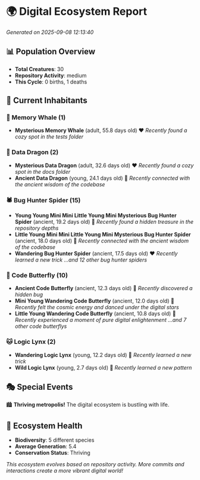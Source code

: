 # 🌍 Digital Ecosystem Report
*Generated on 2025-09-08 12:13:40*

## 📊 Population Overview
- **Total Creatures**: 30
- **Repository Activity**: medium
- **This Cycle**: 0 births, 1 deaths

## 👥 Current Inhabitants

### 🐋 Memory Whale (1)
- **Mysterious Memory Whale** (adult, 55.8 days old) ❤️
  *Recently found a cozy spot in the tests folder*

### 🐉 Data Dragon (2)
- **Mysterious Data Dragon** (adult, 32.6 days old) ❤️
  *Recently found a cozy spot in the docs folder*
- **Ancient Data Dragon** (young, 24.1 days old) 💚
  *Recently connected with the ancient wisdom of the codebase*

### 🕷️ Bug Hunter Spider (15)
- **Young Young Mini Mini Little Young Mini Mysterious Bug Hunter Spider** (ancient, 19.2 days old) 💛
  *Recently found a hidden treasure in the repository depths*
- **Little Young Mini Mini Little Young Mini Mysterious Bug Hunter Spider** (ancient, 18.0 days old) 💛
  *Recently connected with the ancient wisdom of the codebase*
- **Wandering Bug Hunter Spider** (ancient, 17.5 days old) ❤️
  *Recently learned a new trick*
  *...and 12 other bug hunter spiders*

### 🦋 Code Butterfly (10)
- **Ancient Code Butterfly** (ancient, 12.3 days old) 💛
  *Recently discovered a hidden bug*
- **Mini Young Wandering Code Butterfly** (ancient, 12.0 days old) 💛
  *Recently felt the cosmic energy and danced under the digital stars*
- **Little Young Wandering Code Butterfly** (ancient, 10.8 days old) 💚
  *Recently experienced a moment of pure digital enlightenment*
  *...and 7 other code butterflys*

### 🐱 Logic Lynx (2)
- **Wandering Logic Lynx** (young, 12.2 days old) 💚
  *Recently learned a new trick*
- **Wild Logic Lynx** (young, 2.7 days old) 💚
  *Recently learned a new pattern*

## 🎭 Special Events

🏙️ **Thriving metropolis!** The digital ecosystem is bustling with life.

## 🔬 Ecosystem Health
- **Biodiversity**: 5 different species
- **Average Generation**: 5.4
- **Conservation Status**: Thriving

*This ecosystem evolves based on repository activity. More commits and interactions create a more vibrant digital world!*